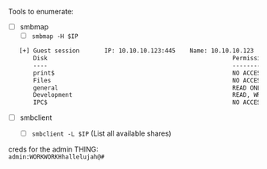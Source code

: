  Tools to enumerate:
 - [ ] smbmap
 	- [ ] `smbmap -H $IP`
 
 ```bash
	[+] Guest session       IP: 10.10.10.123:445    Name: 10.10.10.123   
       Disk                                                    Permissions     Comment  
       ----                                                    -----------     -------  
       print$                                                  NO ACCESS       Printer Drivers  
       Files                                                   NO ACCESS       FriendZone Samba Server Files /etc/Files  
       general                                                 READ ONLY       FriendZone Samba Server Files  
       Development                                             READ, WRITE     FriendZone Samba Server Files  
       IPC$                                                    NO ACCESS       IPC Service (FriendZone server (Samba, Ubuntu))
```
 - [ ] smbclient
	- [ ] `smbclient -L $IP` (List all available shares)  


creds for the admin THING:  
`admin:WORKWORKHhallelujah@#`
		